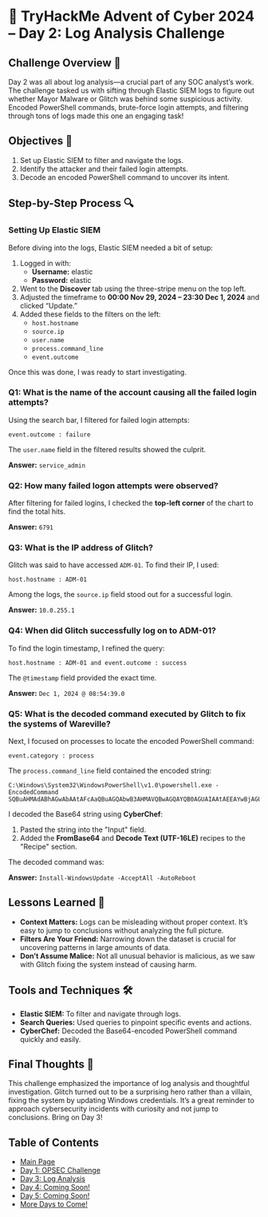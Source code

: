 # 🎄 TryHackMe Advent of Cyber 2024 – Day 2: Log Analysis Challenge

## Challenge Overview 🎅

Day 2 was all about log analysis—a crucial part of any SOC analyst’s work. The challenge tasked us with sifting through Elastic SIEM logs to figure out whether Mayor Malware or Glitch was behind some suspicious activity. Encoded PowerShell commands, brute-force login attempts, and filtering through tons of logs made this one an engaging task!

## Objectives 🎯

1. Set up Elastic SIEM to filter and navigate the logs.  
2. Identify the attacker and their failed login attempts.  
3. Decode an encoded PowerShell command to uncover its intent.  

## Step-by-Step Process 🔍

### Setting Up Elastic SIEM

Before diving into the logs, Elastic SIEM needed a bit of setup:
1. Logged in with:
   - **Username:** elastic  
   - **Password:** elastic  
2. Went to the **Discover** tab using the three-stripe menu on the top left.
3. Adjusted the timeframe to **00:00 Nov 29, 2024 – 23:30 Dec 1, 2024** and clicked “Update.”
4. Added these fields to the filters on the left:
   - `host.hostname`
   - `source.ip`
   - `user.name`
   - `process.command_line`
   - `event.outcome`

Once this was done, I was ready to start investigating.

### Q1: What is the name of the account causing all the failed login attempts?

Using the search bar, I filtered for failed login attempts:

```
event.outcome : failure
```

The `user.name` field in the filtered results showed the culprit.

**Answer:** `service_admin`

### Q2: How many failed logon attempts were observed?

After filtering for failed logins, I checked the **top-left corner** of the chart to find the total hits.

**Answer:** `6791`

### Q3: What is the IP address of Glitch?

Glitch was said to have accessed `ADM-01`. To find their IP, I used:

```
host.hostname : ADM-01
```

Among the logs, the `source.ip` field stood out for a successful login.

**Answer:** `10.0.255.1`

### Q4: When did Glitch successfully log on to ADM-01?

To find the login timestamp, I refined the query:

```
host.hostname : ADM-01 and event.outcome : success
```

The `@timestamp` field provided the exact time.

**Answer:** `Dec 1, 2024 @ 08:54:39.0`

### Q5: What is the decoded command executed by Glitch to fix the systems of Wareville?

Next, I focused on processes to locate the encoded PowerShell command:

```
event.category : process
```

The `process.command_line` field contained the encoded string:

```
C:\Windows\System32\WindowsPowerShell\v1.0\powershell.exe -EncodedCommand SQBuAHMAdABhAGwAbAAtAFcAaQBuAGQAbwB3AHMAVQBwAGQAYQB0AGUAIAAtAEEAYwBjAGUAcAB0AEEAbABsACAALQBBAHUAdABvAFIAZQBiAG8AbwB0AA==
```

I decoded the Base64 string using **CyberChef**:
1. Pasted the string into the "Input" field.
2. Added the **FromBase64** and **Decode Text (UTF-16LE)** recipes to the "Recipe" section.

The decoded command was:

**Answer:** `Install-WindowsUpdate -AcceptAll -AutoReboot`

## Lessons Learned 🌟

- **Context Matters:** Logs can be misleading without proper context. It’s easy to jump to conclusions without analyzing the full picture.
- **Filters Are Your Friend:** Narrowing down the dataset is crucial for uncovering patterns in large amounts of data.
- **Don’t Assume Malice:** Not all unusual behavior is malicious, as we saw with Glitch fixing the system instead of causing harm.

## Tools and Techniques 🛠️

- **Elastic SIEM:** To filter and navigate through logs.  
- **Search Queries:** Used queries to pinpoint specific events and actions.  
- **CyberChef:** Decoded the Base64-encoded PowerShell command quickly and easily.  

## Final Thoughts 🎁

This challenge emphasized the importance of log analysis and thoughtful investigation. Glitch turned out to be a surprising hero rather than a villain, fixing the system by updating Windows credentials. It’s a great reminder to approach cybersecurity incidents with curiosity and not jump to conclusions. Bring on Day 3!

## Table of Contents

- [Main Page](README.md)
- [Day 1: OPSEC Challenge](day1.md)
- [Day 3: Log Analysis](day3.md)
- [Day 4: Coming Soon!](day4.md)
- [Day 5: Coming Soon!](Day5.md)
- [More Days to Come!](#)
